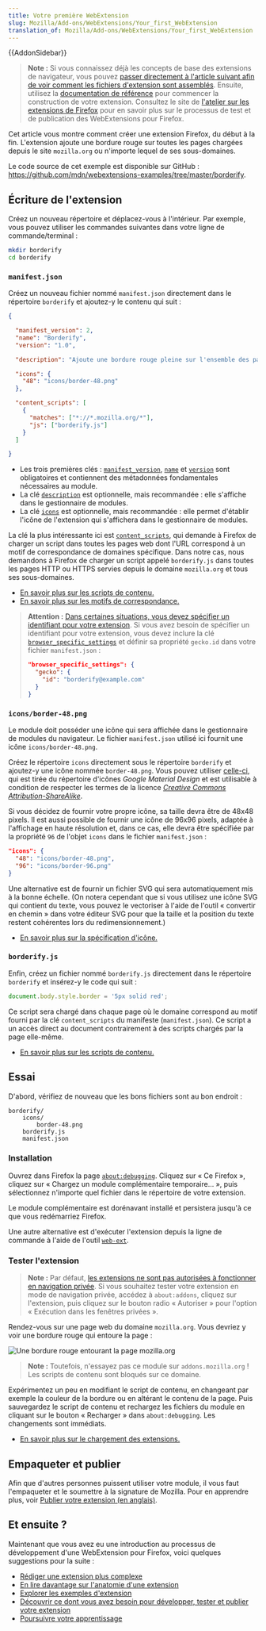 ```yaml
---
title: Votre première WebExtension
slug: Mozilla/Add-ons/WebExtensions/Your_first_WebExtension
translation_of: Mozilla/Add-ons/WebExtensions/Your_first_WebExtension
---
```

{{AddonSidebar}}

> **Note :** Si vous connaissez déjà les concepts de base des extensions de navigateur, vous pouvez [passer directement à l'article suivant afin de voir comment les fichiers d'extension sont assemblés](/fr/docs/Mozilla/Add-ons/WebExtensions/Anatomy_of_a_WebExtension). Ensuite, utilisez la [documentation de référence](/fr/docs/Mozilla/Add-ons/WebExtensions#référence) pour commencer la construction de votre extension. Consultez le site de [l'atelier sur les extensions de Firefox](https://extensionworkshop.com/?utm_source=developer.mozilla.org&utm_medium=documentation&utm_campaign=your-first-extension) pour en savoir plus sur le processus de test et de publication des WebExtensions pour Firefox.

Cet article vous montre comment créer une extension Firefox, du début à la fin. L'extension ajoute une bordure rouge sur toutes les pages chargées depuis le site `mozilla.org` ou n'importe lequel de ses sous-domaines.

Le code source de cet exemple est disponible sur GitHub&nbsp;: <https://github.com/mdn/webextensions-examples/tree/master/borderify>.

## Écriture de l'extension

Créez un nouveau répertoire et déplacez-vous à l'intérieur. Par exemple, vous pouvez utiliser les commandes suivantes dans votre ligne de commande/terminal&nbsp;:

```bash
mkdir borderify
cd borderify
```

### `manifest.json`

Créez un nouveau fichier nommé `manifest.json` directement dans le répertoire `borderify` et ajoutez-y le contenu qui suit&nbsp;:

```json
{

  "manifest_version": 2,
  "name": "Borderify",
  "version": "1.0",

  "description": "Ajoute une bordure rouge pleine sur l'ensemble des pages web mozilla.org.",

  "icons": {
    "48": "icons/border-48.png"
  },

  "content_scripts": [
    {
      "matches": ["*://*.mozilla.org/*"],
      "js": ["borderify.js"]
    }
  ]

}
```

- Les trois premières clés&nbsp;: [`manifest_version`](/fr/docs/Mozilla/Add-ons/WebExtensions/manifest.json/manifest_version), [`name`](/fr/docs/Mozilla/Add-ons/WebExtensions/manifest.json/name) et [`version`](/fr/docs/Mozilla/Add-ons/WebExtensions/manifest.json/version) sont obligatoires et contiennent des métadonnées fondamentales nécessaires au module.
- La clé [`description`](/fr/docs/Mozilla/Add-ons/WebExtensions/manifest.json/description) est optionnelle, mais recommandée&nbsp;: elle s'affiche dans le gestionnaire de modules.
- La clé [`icons`](/fr/docs/Mozilla/Add-ons/WebExtensions/manifest.json/icons) est optionnelle, mais recommandée&nbsp;: elle permet d'établir l'icône de l'extension qui s'affichera dans le gestionnaire de modules.

La clé la plus intéressante ici est [`content_scripts`](/fr/docs/Mozilla/Add-ons/WebExtensions/manifest.json/content_scripts), qui demande à Firefox de charger un script dans toutes les pages web dont l'URL correspond à un motif de correspondance de domaines spécifique. Dans notre cas, nous demandons à Firefox de charger un script appelé `borderify.js` dans toutes les pages HTTP ou HTTPS servies depuis le domaine `mozilla.org` et tous ses sous-domaines.

- [En savoir plus sur les scripts de contenu.](/fr/docs/Mozilla/Add-ons/WebExtensions/Content_scripts)
- [En savoir plus sur les motifs de correspondance.](/fr/docs/Mozilla/Add-ons/WebExtensions/Match_patterns)

> **Attention :** [Dans certaines situations, vous devez spécifier un identifiant pour votre extension](https://extensionworkshop.com/documentation/develop/extensions-and-the-add-on-id/#when-do-you-need-an-add-on-id). Si vous avez besoin de spécifier un identifiant pour votre extension, vous devez inclure la clé [`browser_specific_settings`](/fr/docs/Mozilla/Add-ons/WebExtensions/manifest.json/browser_specific_settings) et définir sa propriété `gecko.id` dans votre fichier `manifest.json`&nbsp;:
>
> ```json
> "browser_specific_settings": {
>   "gecko": {
>     "id": "borderify@example.com"
>   }
> }
> ```

### `icons/border-48.png`

Le module doit posséder une icône qui sera affichée dans le gestionnaire de modules du navigateur. Le fichier `manifest.json` utilisé ici fournit une icône `icons/border-48.png`.

Créez le répertoire `icons` directement sous le répertoire `borderify` et ajoutez-y une icône nommée `border-48.png`. Vous pouvez utiliser [celle-ci](https://raw.githubusercontent.com/mdn/webextensions-examples/master/borderify/icons/border-48.png), qui est tirée du répertoire d'icônes <i lang="en">Google Material Design</i> et est utilisable à condition de respecter les termes de la licence [<i lang="en">Creative Commons Attribution-ShareAlike</i>](https://creativecommons.org/licenses/by-sa/3.0/).

Si vous décidez de fournir votre propre icône, sa taille devra être de 48x48 pixels. Il est aussi possible de fournir une icône de 96x96 pixels, adaptée à l'affichage en haute résolution et, dans ce cas, elle devra être spécifiée par la propriété `96` de l'objet `icons` dans le fichier `manifest.json`&nbsp;:

```json
"icons": {
  "48": "icons/border-48.png",
  "96": "icons/border-96.png"
}
```

Une alternative est de fournir un fichier SVG qui sera automatiquement mis à la bonne échelle. (On notera cependant que si vous utilisez une icône SVG qui contient du texte, vous pouvez le vectoriser à l'aide de l'outil «&nbsp;convertir en chemin&nbsp;» dans votre éditeur SVG pour que la taille et la position du texte restent cohérentes lors du redimensionnement.)

- [En savoir plus sur la spécification d'icône.](/fr/docs/Mozilla/Add-ons/WebExtensions/manifest.json/icons)

### `borderify.js`

Enfin, créez un fichier nommé `borderify.js` directement dans le répertoire `borderify` et insérez-y le code qui suit&nbsp;:

```js
document.body.style.border = '5px solid red';
```

Ce script sera chargé dans chaque page où le domaine correspond au motif fourni par la clé `content_scripts` du manifeste (`manifest.json`). Ce script a un accès direct au document contrairement à des scripts chargés par la page elle-même.

- [En savoir plus sur les scripts de contenu.](/fr/docs/Mozilla/Add-ons/WebExtensions/Content_scripts)

## Essai

D'abord, vérifiez de nouveau que les bons fichiers sont au bon endroit&nbsp;:

```
borderify/
    icons/
        border-48.png
    borderify.js
    manifest.json
```

### Installation

Ouvrez dans Firefox la page [`about:debugging`](https://firefox-source-docs.mozilla.org/devtools-user/about_colon_debuging/index.html). Cliquez sur «&nbsp;Ce Firefox&nbsp;», cliquez sur «&nbsp;Chargez un module complémentaire temporaire…&nbsp;», puis sélectionnez n'importe quel fichier dans le répertoire de votre extension.

Le module complémentaire est dorénavant installé et persistera jusqu'à ce que vous redémarriez Firefox.

Une autre alternative est d'exécuter l'extension depuis la ligne de commande à l'aide de l'outil [`web-ext`](https://extensionworkshop.com/documentation/develop/getting-started-with-web-ext/).

### Tester l'extension

> **Note :** Par défaut, [les extensions ne sont pas autorisées à fonctionner en navigation privée](https://support.mozilla.org/fr/kb/extensions-en-navigation-privee). Si vous souhaitez tester votre extension en mode de navigation privée, accédez à `about:addons`, cliquez sur l'extension, puis cliquez sur le bouton radio «&nbsp;Autoriser&nbsp;» pour l'option «&nbsp;Exécution dans les fenêtres privées&nbsp;».

Rendez-vous sur une page web du domaine `mozilla.org`. Vous devriez y voir une bordure rouge qui entoure la page&nbsp;:

![Une bordure rouge entourant la page mozilla.org](border_on_mozilla_org.png)

> **Note :** Toutefois, n'essayez pas ce module sur `addons.mozilla.org`&nbsp;! Les scripts de contenu sont bloqués sur ce domaine.

Expérimentez un peu en modifiant le script de contenu, en changeant par exemple la couleur de la bordure ou en altérant le contenu de la page. Puis sauvegardez le script de contenu et rechargez les fichiers du module en cliquant sur le bouton «&nbsp;Recharger&nbsp;» dans `about:debugging`. Les changements sont immédiats.

- [En savoir plus sur le chargement des extensions.](https://extensionworkshop.com/documentation/develop/temporary-installation-in-firefox/)

## Empaqueter et publier

Afin que d'autres personnes puissent utiliser votre module, il vous faut l'empaqueter et le soumettre à la signature de Mozilla. Pour en apprendre plus, voir [Publier votre extension (en anglais)](https://extensionworkshop.com/documentation/publish/package-your-extension/).

## Et ensuite&nbsp;?

Maintenant que vous avez eu une introduction au processus de développement d'une WebExtension pour Firefox, voici quelques suggestions pour la suite&nbsp;:

- [Rédiger une extension plus complexe](/fr/docs/Mozilla/Add-ons/WebExtensions/Your_second_WebExtension)
- [En lire davantage sur l'anatomie d'une extension](/fr/docs/Mozilla/Add-ons/WebExtensions/Anatomy_of_a_WebExtension)
- [Explorer les exemples d'extension](/fr/docs/Mozilla/Add-ons/WebExtensions/Examples)
- [Découvrir ce dont vous avez besoin pour développer, tester et publier votre extension](/fr/docs/Mozilla/Add-ons/WebExtensions/What_next_)
- [Poursuivre votre apprentissage](/fr/docs/Mozilla/Add-ons/WebExtensions/What_next_#continuez_votre_exp%c3%a9rience_d'apprentissage)
